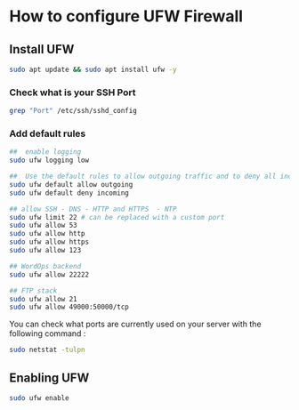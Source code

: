 # How to configure UFW Firewall

## Install UFW

```bash
sudo apt update && sudo apt install ufw -y
```

### Check what is your SSH Port

```bash
grep "Port" /etc/ssh/sshd_config
```

### Add default rules

```bash
##  enable logging
sudo ufw logging low

##  Use the default rules to allow outgoing traffic and to deny all incoming traffic.
sudo ufw default allow outgoing
sudo ufw default deny incoming

## allow SSH - DNS - HTTP and HTTPS  - NTP
sudo ufw limit 22 # can be replaced with a custom port
sudo ufw allow 53
sudo ufw allow http
sudo ufw allow https
sudo ufw allow 123

## WordOps backend
sudo ufw allow 22222

## FTP stack
sudo ufw allow 21
sudo ufw allow 49000:50000/tcp
```

You can check what ports are currently used on your server with the following command :

```bash
sudo netstat -tulpn
```

## Enabling UFW

```bash
sudo ufw enable
```